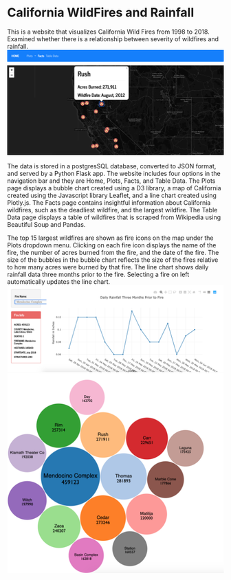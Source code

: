 # California WildFires and Rainfall

This is a website that visualizes California Wild Fires from 1998 to 2018. Examined whether there is a relationship between severity of wildfires and rainfall. 
![California WildFires and Rainfall](GeoMap.png)

The data is stored in a postgresSQL database, converted to JSON format, and served by a Python Flask app. The website includes four options in the navigation bar and they are Home, Plots, Facts, and Table Data. The Plots page displays a bubble chart created using a D3 library, a map of California created using the Javascript library Leaflet, and a line chart created using Plotly.js. The Facts page contains insightful information about California wildfires, such as the deadliest wildfire, and the largest wildfire. The Table Data page displays a table of wildfires that is scraped from Wikipedia using Beautiful Soup and Pandas.

The top 15 largest wildfires are shown as fire icons on the map under the Plots dropdown menu. Clicking on each fire icon displays the name of the fire, the number of acres burned from the fire, and the date of the fire. The size of the bubbles in the bubble chart reflects the size of the fires relative to how many acres were burned by that fire. The line chart shows daily rainfall data three months prior to the fire. Selecting a fire on left automatically updates the line chart. ![California WildFires and Rainfall](Line.png)![California WildFires and Rainfall](Bubble.png)


